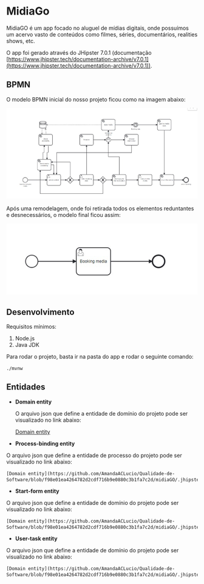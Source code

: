 # MidiaGo

MidiaGO é um app focado no aluguel de mídias digitais, onde possuímos um acervo vasto de conteúdos como filmes, séries, documentários, realities shows, etc.

O app foi gerado através do JHipster 7.0.1 (documentação [https://www.jhipster.tech/documentation-archive/v7.0.1](https://www.jhipster.tech/documentation-archive/v7.0.1)).

## BPMN

O modelo BPMN inicial do nosso projeto ficou como na imagem abaixo:

![modelo BPMN antigo](https://github.com/AmandaACLucio/Qualidade-de-Software/blob/f98e01ea4264782d2cdf716b9e0880c3b1fa7c2d/imagens/Bpmn_antigo.jpeg)

Após uma remodelagem, onde foi retirada todos os elementos reduntantes e desnecessários, o modelo final ficou assim:

![modelo BPMN atual](https://github.com/AmandaACLucio/Qualidade-de-Software/blob/f98e01ea4264782d2cdf716b9e0880c3b1fa7c2d/imagens/Bpmn_novo.jpeg)

## Desenvolvimento

Requisitos mínimos:

1. Node.js
2. Java JDK

Para rodar o projeto, basta ir na pasta do app e rodar o seguinte comando:

```
./mvnw
```

## Entidades

- **Domain entity**

    O arquivo json que define a entidade de domínio do projeto pode ser visualizado no link abaixo:
    
    [Domain entity](https://github.com/AmandaACLucio/Qualidade-de-Software/blob/f98e01ea4264782d2cdf716b9e0880c3b1fa7c2d/midiaGO/.jhipster/MidiaGo.json)
    
- **Process-binding entity**

 O arquivo json que define a entidade de processo do projeto pode ser visualizado no link abaixo:
 
    [Domain entity](https://github.com/AmandaACLucio/Qualidade-de-Software/blob/f98e01ea4264782d2cdf716b9e0880c3b1fa7c2d/midiaGO/.jhipster/MidiaGoProcess.json)
    
- **Start-form entity**
 
 O arquivo json que define a entidade de domínio do projeto pode ser visualizado no link abaixo:
 
    [Domain entity](https://github.com/AmandaACLucio/Qualidade-de-Software/blob/f98e01ea4264782d2cdf716b9e0880c3b1fa7c2d/midiaGO/.jhipster/MidiaGo.json)
    
- **User-task entity**

 O arquivo json que define a entidade de domínio do projeto pode ser visualizado no link abaixo:
 
    [Domain entity](https://github.com/AmandaACLucio/Qualidade-de-Software/blob/f98e01ea4264782d2cdf716b9e0880c3b1fa7c2d/midiaGO/.jhipster/MidiaGo.json)
